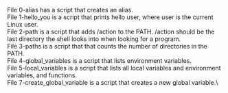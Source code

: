 File 0-alias has a script that creates an alias.\
File 1-hello_you is a script that prints hello user, where user is the current Linux user.\
File 2-path is a script that adds /action to the PATH. /action should be the last directory the shell looks into when looking for a program.\
File 3-paths is a script that that counts the number of directories in the PATH.\
File 4-global_variables is a script that lists environment variables.\
File 5-local_variables is a script that lists all local variables and environment variables, and functions.\
File 7-create_global_variable is a script that creates a new global variable.\
